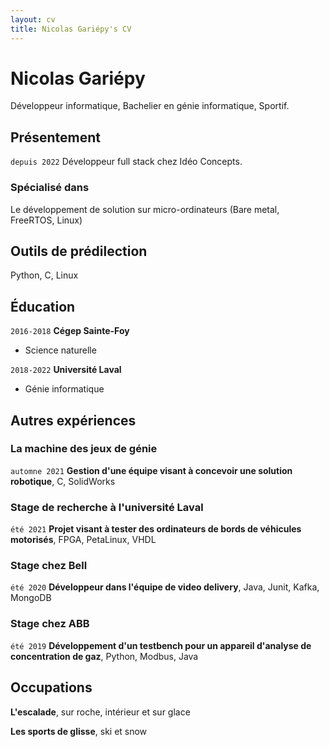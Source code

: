 ```yaml
---
layout: cv
title: Nicolas Gariépy's CV
---
```

# Nicolas Gariépy
Développeur informatique, Bachelier en génie informatique, Sportif.

## Présentement
`depuis 2022`
Développeur full stack chez Idéo Concepts.

### Spécialisé dans
Le développement de solution sur micro-ordinateurs (Bare metal, FreeRTOS, Linux)

## Outils de prédilection

Python, C, Linux

## Éducation

`2016-2018`
__Cégep Sainte-Foy__
- Science naturelle

`2018-2022`
__Université Laval__
- Génie informatique

## Autres expériences

### La machine des jeux de génie
`automne 2021`
__Gestion d'une équipe visant à concevoir une solution robotique__, C, SolidWorks 

### Stage de recherche à l'université Laval
`été 2021`
__Projet visant à tester des ordinateurs de bords de véhicules motorisés__, FPGA, PetaLinux, VHDL

### Stage chez Bell
`été 2020`
__Développeur dans l'équipe de video delivery__, Java, Junit, Kafka, MongoDB

### Stage chez ABB
`été 2019`
__Développement d'un testbench pour un appareil d'analyse de concentration de gaz__, Python, Modbus, Java

## Occupations

__L'escalade__, sur roche, intérieur et sur glace

__Les sports de glisse__, ski et snow

<!-- ### Footer

Last updated: Mars 2023 -->


